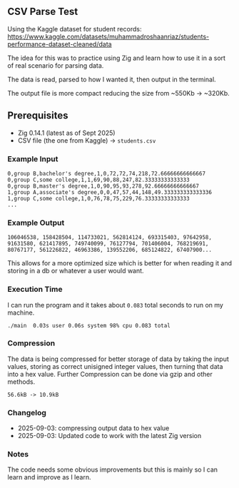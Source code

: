 ## CSV Parse Test
Using the Kaggle dataset for student records: https://www.kaggle.com/datasets/muhammadroshaanriaz/students-performance-dataset-cleaned/data


The idea for this was to practice using Zig and learn how to use it in a sort of real scenario for parsing data.

The data is read, parsed to how I wanted it, then output in the terminal. 

The output file is more compact reducing the size from ~550Kb -> ~320Kb. 

## Prerequisites
- Zig 0.14.1 (latest as of Sept 2025)
- CSV file (the one from Kaggle) -> `students.csv`

### Example Input
```
0,group B,bachelor's degree,1,0,72,72,74,218,72.66666666666667
0,group C,some college,1,1,69,90,88,247,82.33333333333333
0,group B,master's degree,1,0,90,95,93,278,92.66666666666667
1,group A,associate's degree,0,0,47,57,44,148,49.333333333333336
1,group C,some college,1,0,76,78,75,229,76.33333333333333
...
```

### Example Output
```
106046538, 158428504, 114733021, 562814124, 693315403, 97642958, 91631580, 621417895, 749740099, 76127794, 701406004, 768219691, 80767177, 561226822, 46963386, 139552206, 685124822, 67407900...
```
This allows for a more optimized size which is better for when reading it and storing in a db or whatever a user would want.

### Execution Time
I can run the program and it takes about `0.083` total seconds to run on my machine.
```
./main  0.03s user 0.06s system 98% cpu 0.083 total
```

### Compression
The data is being compressed for better storage of data by taking the input values, storing as correct unisigned integer values, then turning that data into a hex value. Further Compression can be done via gzip and other methods.

`56.6kB -> 10.9kB`

### Changelog
- 2025-09-03: compressing output data to hex value
- 2025-09-03: Updated code to work with the latest Zig version

### Notes
The code needs some obvious improvements but this is mainly so I can learn and improve as I learn.